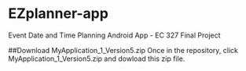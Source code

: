 # EZplanner-app
Event Date and Time Planning Android App - EC 327 Final Project

##Download MyApplication_1_Version5.zip
Once in the repository, click MyApplication_1_Version5.zip and dowload this zip file.


